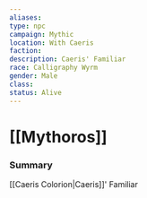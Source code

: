 ```yaml
---
aliases: 
type: npc
campaign: Mythic
location: With Caeris
faction: 
description: Caeris' Familiar
race: Calligraphy Wyrm
gender: Male
class: 
status: Alive
---
```

# [[Mythoros]]

### Summary
[[Caeris Colorion|Caeris]]' Familiar

